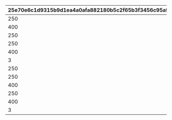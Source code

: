|25e70e6c1d9315b9d1ea4a0afa882180b5c2f65b3f3456c95af7cf0322ac40bd|5271ff6fffd1936826cc81bab12eca81291cde85f319c792b5ec184e6379ef30|f949d683b9155fa2099497e402f6ed7d29e0e55fc49e7631468bd0f2d3813703|77d832e5622b37fd3e26a333133d4a41609b923f491e5bc83b812bb0a97bbf56|bff49a5cb1416261bd4135608f1b854ac6609321ba623c83c79295e839cbdd24|b7817e6e0c2797768e31e4d78bf81ae9eb9d1ca1f783492a184a1f1be2bd4a45|3f62300f785280cbdc107fde953b6a6d0f78420ca71b051f7b6748ca23e71827|
| --- | --- | --- | --- | --- | --- | --- |
|250|200|1|100|50|1004|150|
|400|320|2|160|80|1004|240|
|250|200|3|100|50|1004|150|
|250|200|5|100|50|1004|150|
|400|320|6|160|80|1004|240|
|3|2|12|1|1|1004|1|
|250|200|1|100|50|1005|150|
|250|200|3|100|50|1005|150|
|400|320|4|160|80|1005|240|
|250|200|5|100|50|1005|150|
|400|320|7|160|80|1005|240|
|3|2|13|1|1|1005|1|
